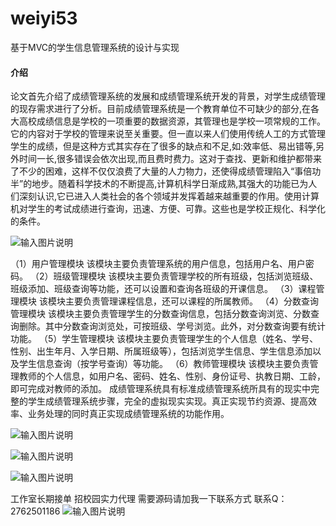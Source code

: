 # weiyi53
基于MVC的学生信息管理系统的设计与实现

#### 介绍
论文首先介绍了成绩管理系统的发展和成绩管理系统开发的背景，对学生成绩管理的现存需求进行了分析。目前成绩管理系统是一个教育单位不可缺少的部分,在各大高校成绩信息是学校的一项重要的数据资源，其管理也是学校一项常规的工作。它的内容对于学校的管理来说至关重要。但一直以来人们使用传统人工的方式管理学生的成绩，但是这种方式其实存在了很多的缺点和不足,如:效率低、易出错等,另外时间一长,很多错误会依次出现,而且费时费力。这对于查找、更新和维护都带来了不少的困难，这样不仅仅浪费了大量的人力物力，还使得成绩管理陷入“事倍功半”的地步。随着科学技术的不断提高,计算机科学日渐成熟,其强大的功能已为人们深刻认识,它已进入人类社会的各个领域并发挥着越来越重要的作用。使用计算机对学生的考试成绩进行查询，迅速、方便、可靠。这些也是学校正规化、科学化的条件。

![输入图片说明](https://images.gitee.com/uploads/images/2020/1129/123144_e03b3c7d_4865385.png "屏幕截图.png")

  （1）用户管理模块
该模块主要负责管理系统的用户信息，包括用户名、用户密码。
  （2）班级管理模块
该模块主要负责管理学校的所有班级，包括浏览班级、班级添加、班级查询等功能，还可以设置和查询各班级的开课信息。
   （3）课程管理模块
该模块主要负责管理课程信息，还可以课程的所属教师。
   （4）分数查询管理模块
该模块主要负责管理学生的分数查询信息，包括分数查询浏览、分数查询删除。其中分数查询浏览处，可按班级、学号浏览。此外，对分数查询要有统计功能。
    （5）学生管理模块
该模块主要负责管理学生的个人信息（姓名、学号、性别、出生年月、入学日期、所属班级等），包括浏览学生信息、学生信息添加以及学生信息查询（按学号查询）等功能。
    （6）教师管理模块
该模块主要负责管理教师的个人信息，如用户名、密码、姓名、性别、身份证号、执教日期、工龄，即可完成对教师的添加。
成绩管理系统具有标准成绩管理系统所具有的现实中完整的学生成绩管理系统步骤，完全的虚拟现实实现。真正实现节约资源、提高效率、业务处理的同时真正实现成绩管理系统的功能作用。


![输入图片说明](https://images.gitee.com/uploads/images/2020/1129/123205_79268338_4865385.png "屏幕截图.png")

![输入图片说明](https://images.gitee.com/uploads/images/2020/1129/123211_ea28ff2d_4865385.png "屏幕截图.png")


![输入图片说明](https://images.gitee.com/uploads/images/2020/1129/123219_f5ad025e_4865385.png "屏幕截图.png")

工作室长期接单 招校园实力代理
需要源码请加我一下联系方式
联系Q：2762501186
![输入图片说明](https://images.gitee.com/uploads/images/2020/1119/003728_cd598bb9_4865385.jpeg "微信.jpg")
